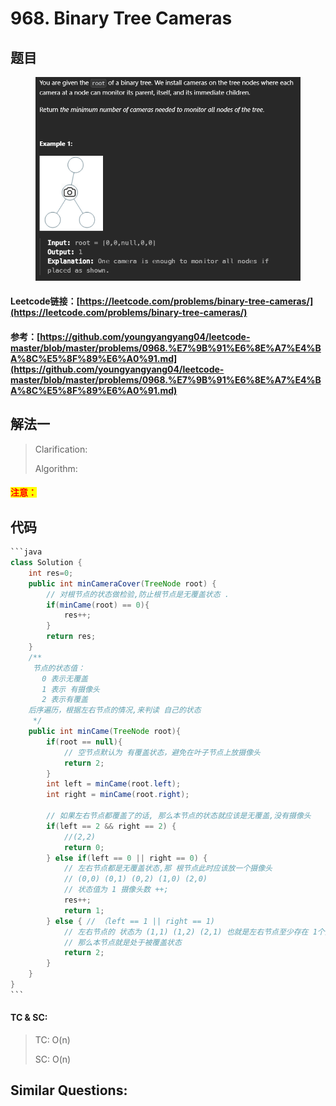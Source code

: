 # 968. Binary Tree Cameras

## 题目

<figure><img src=".gitbook/assets/image (232).png" alt=""><figcaption></figcaption></figure>

#### Leetcode链接：[https://leetcode.com/problems/binary-tree-cameras/](https://leetcode.com/problems/binary-tree-cameras/)

#### 参考：[https://github.com/youngyangyang04/leetcode-master/blob/master/problems/0968.%E7%9B%91%E6%8E%A7%E4%BA%8C%E5%8F%89%E6%A0%91.md](https://github.com/youngyangyang04/leetcode-master/blob/master/problems/0968.%E7%9B%91%E6%8E%A7%E4%BA%8C%E5%8F%89%E6%A0%91.md)

## 解法一

> Clarification:&#x20;
>
> Algorithm:&#x20;

#### <mark style="color:red;">注意：</mark>

## 代码

````java
```java
class Solution {
    int res=0;
    public int minCameraCover(TreeNode root) {
        // 对根节点的状态做检验,防止根节点是无覆盖状态 .
        if(minCame(root) == 0){
            res++;
        }
        return res;
    }
    /**
     节点的状态值：
       0 表示无覆盖
       1 表示 有摄像头
       2 表示有覆盖
    后序遍历，根据左右节点的情况,来判读 自己的状态
     */
    public int minCame(TreeNode root){
        if(root == null){
            // 空节点默认为 有覆盖状态，避免在叶子节点上放摄像头
            return 2;
        }
        int left = minCame(root.left);
        int right = minCame(root.right);

        // 如果左右节点都覆盖了的话, 那么本节点的状态就应该是无覆盖,没有摄像头
        if(left == 2 && right == 2) {
            //(2,2)
            return 0;
        } else if(left == 0 || right == 0) {
            // 左右节点都是无覆盖状态,那 根节点此时应该放一个摄像头
            // (0,0) (0,1) (0,2) (1,0) (2,0)
            // 状态值为 1 摄像头数 ++;
            res++;
            return 1;
        } else { // （left == 1 || right == 1) 
            // 左右节点的 状态为 (1,1) (1,2) (2,1) 也就是左右节点至少存在 1个摄像头，
            // 那么本节点就是处于被覆盖状态
            return 2;
        }
    }
}
```
````

#### TC & SC:&#x20;

> TC: O(n)
>
> SC: O(n)

## **Similar Questions:**&#x20;
